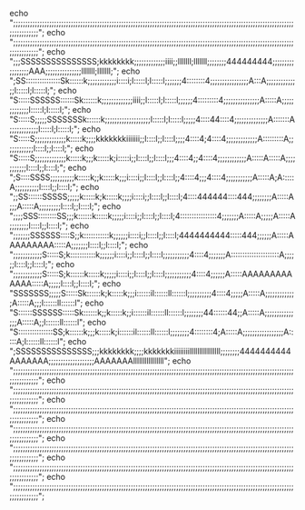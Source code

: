 
echo ";;;;;;;;;;;;;;;;;;;;;;;;;;;;;;;;;;;;;;;;;;;;;;;;;;;;;;;;;;;;;;;;;;;;;;;;;;;;;;;;;;;;;;;;;;;;;;;;;;;;;;;;;;;;;;;;;;;;;;;;;;;;;;;;;";
echo ";;;;;;;;;;;;;;;;;;;;;;;;;;;;;;;;;;;;;;;;;;;;;;;;;;;;;;;;;;;;;;;;;;;;;;;;;;;;;;;;;;;;;;;;;;;;;;;;;;;;;;;;;;;;;;;;;;;;;;;;;;;;;;;;;";
echo ";;;SSSSSSSSSSSSSSS;kkkkkkkk;;;;;;;;;;;;;iiii;;lllllll;lllllll;;;;;;;;444444444;;;;;;;;;;;;;;;;;AAA;;;;;;;;;;;;;;;lllllll;lllllll;";
echo ";SS:::::::::::::::Sk::::::k;;;;;;;;;;;;i::::i;l:::::l;l:::::l;;;;;;;4::::::::4;;;;;;;;;;;;;;;;A:::A;;;;;;;;;;;;;;l:::::l;l:::::l;";
echo "S:::::SSSSSS::::::Sk::::::k;;;;;;;;;;;;;iiii;;l:::::l;l:::::l;;;;;;4:::::::::4;;;;;;;;;;;;;;;A:::::A;;;;;;;;;;;;;l:::::l;l:::::l;";
echo "S:::::S;;;;;SSSSSSSk::::::k;;;;;;;;;;;;;;;;;;;l:::::l;l:::::l;;;;;4::::44::::4;;;;;;;;;;;;;;A:::::::A;;;;;;;;;;;;l:::::l;l:::::l;";
echo "S:::::S;;;;;;;;;;;;;k:::::k;;;;kkkkkkkiiiiiii;;l::::l;;l::::l;;;;4::::4;4::::4;;;;;;;;;;;;;A:::::::::A;;;;;;;;;;;;l::::l;;l::::l;";
echo "S:::::S;;;;;;;;;;;;;k:::::k;;;k:::::k;i:::::i;;l::::l;;l::::l;;;4::::4;;4::::4;;;;;;;;;;;;A:::::A:::::A;;;;;;;;;;;l::::l;;l::::l;";
echo ";S::::SSSS;;;;;;;;;;k:::::k;;k:::::k;;;i::::i;;l::::l;;l::::l;;4::::4;;;4::::4;;;;;;;;;;;A:::::A;A:::::A;;;;;;;;;;l::::l;;l::::l;";
echo ";;SS::::::SSSSS;;;;;k:::::k;k:::::k;;;;i::::i;;l::::l;;l::::l;4::::444444::::444;;;;;;;;A:::::A;;;A:::::A;;;;;;;;;l::::l;;l::::l;";
echo ";;;;SSS::::::::SS;;;k::::::k:::::k;;;;;i::::i;;l::::l;;l::::l;4::::::::::::::::4;;;;;;;A:::::A;;;;;A:::::A;;;;;;;;l::::l;;l::::l;";
echo ";;;;;;;SSSSSS::::S;;k:::::::::::k;;;;;;i::::i;;l::::l;;l::::l;4444444444:::::444;;;;;;A:::::AAAAAAAAA:::::A;;;;;;;l::::l;;l::::l;";
echo ";;;;;;;;;;;;S:::::S;k:::::::::::k;;;;;;i::::i;;l::::l;;l::::l;;;;;;;;;;;4::::4;;;;;;;A:::::::::::::::::::::A;;;;;;l::::l;;l::::l;";
echo ";;;;;;;;;;;;S:::::S;k::::::k:::::k;;;;;i::::i;;l::::l;;l::::l;;;;;;;;;;;4::::4;;;;;;A:::::AAAAAAAAAAAAA:::::A;;;;;l::::l;;l::::l;";
echo "SSSSSSS;;;;;S:::::Sk::::::k;k:::::k;;;i::::::il::::::ll::::::l;;;;;;;;;;4::::4;;;;;A:::::A;;;;;;;;;;;;;A:::::A;;;l::::::ll::::::l";
echo "S::::::SSSSSS:::::Sk::::::k;;k:::::k;;i::::::il::::::ll::::::l;;;;;;;;44::::::44;;A:::::A;;;;;;;;;;;;;;;A:::::A;;l::::::ll::::::l";
echo "S:::::::::::::::SS;k::::::k;;;k:::::k;i::::::il::::::ll::::::l;;;;;;;;4::::::::4;A:::::A;;;;;;;;;;;;;;;;;A:::::A;l::::::ll::::::l";
echo ";SSSSSSSSSSSSSSS;;;kkkkkkkk;;;;kkkkkkkiiiiiiiillllllllllllllll;;;;;;;;4444444444AAAAAAA;;;;;;;;;;;;;;;;;;;AAAAAAAllllllllllllllll";
echo ";;;;;;;;;;;;;;;;;;;;;;;;;;;;;;;;;;;;;;;;;;;;;;;;;;;;;;;;;;;;;;;;;;;;;;;;;;;;;;;;;;;;;;;;;;;;;;;;;;;;;;;;;;;;;;;;;;;;;;;;;;;;;;;;;";
echo ";;;;;;;;;;;;;;;;;;;;;;;;;;;;;;;;;;;;;;;;;;;;;;;;;;;;;;;;;;;;;;;;;;;;;;;;;;;;;;;;;;;;;;;;;;;;;;;;;;;;;;;;;;;;;;;;;;;;;;;;;;;;;;;;;";
echo ";;;;;;;;;;;;;;;;;;;;;;;;;;;;;;;;;;;;;;;;;;;;;;;;;;;;;;;;;;;;;;;;;;;;;;;;;;;;;;;;;;;;;;;;;;;;;;;;;;;;;;;;;;;;;;;;;;;;;;;;;;;;;;;;;";
echo ";;;;;;;;;;;;;;;;;;;;;;;;;;;;;;;;;;;;;;;;;;;;;;;;;;;;;;;;;;;;;;;;;;;;;;;;;;;;;;;;;;;;;;;;;;;;;;;;;;;;;;;;;;;;;;;;;;;;;;;;;;;;;;;;;";
echo ";;;;;;;;;;;;;;;;;;;;;;;;;;;;;;;;;;;;;;;;;;;;;;;;;;;;;;;;;;;;;;;;;;;;;;;;;;;;;;;;;;;;;;;;;;;;;;;;;;;;;;;;;;;;;;;;;;;;;;;;;;;;;;;;;";
echo ";;;;;;;;;;;;;;;;;;;;;;;;;;;;;;;;;;;;;;;;;;;;;;;;;;;;;;;;;;;;;;;;;;;;;;;;;;;;;;;;;;;;;;;;;;;;;;;;;;;;;;;;;;;;;;;;;;;;;;;;;;;;;;;;;";
echo ";;;;;;;;;;;;;;;;;;;;;;;;;;;;;;;;;;;;;;;;;;;;;;;;;;;;;;;;;;;;;;;;;;;;;;;;;;;;;;;;;;;;;;;;;;;;;;;;;;;;;;;;;;;;;;;;;;;;;;;;;;;;;;;;;";
